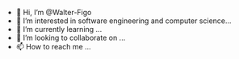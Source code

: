 - 👋 Hi, I’m @Walter-Figo
- 👀 I’m interested in software engineering and computer science...
- 🌱 I’m currently learning ...
- 💞️ I’m looking to collaborate on ...
- 📫 How to reach me ...

<!---
Walter-Figo/Walter-Figo is a ✨ special ✨ repository because its `README.md` (this file) appears on your GitHub profile.
You can click the Preview link to take a look at your changes.
--->
